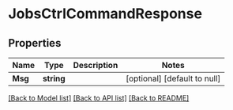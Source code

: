 # JobsCtrlCommandResponse

## Properties
Name | Type | Description | Notes
------------ | ------------- | ------------- | -------------
**Msg** | **string** |  | [optional] [default to null]

[[Back to Model list]](../../README.md#documentation-for-models) [[Back to API list]](../../README.md#documentation-for-api-endpoints) [[Back to README]](../../README.md)



